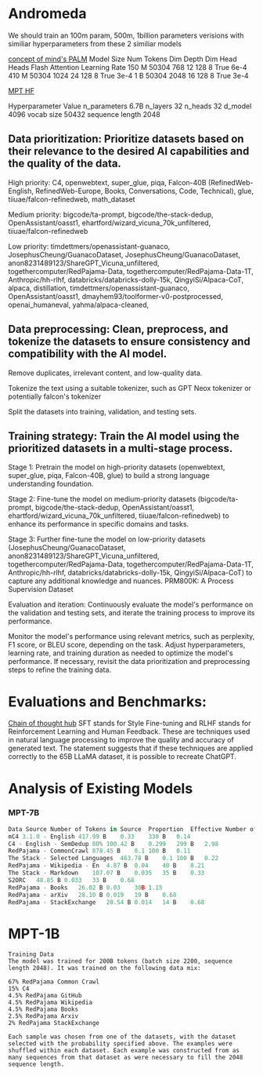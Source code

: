 #  Andromeda

We should train an 100m param, 500m, 1billion parameters verisions with similiar hyperparameters from these 2 similiar models

[concept of mind's PALM](https://github.com/conceptofmind/PaLM)
Model Size	Num Tokens	Dim	Depth	Dim Head	Heads	Flash Attention	Learning Rate
150 M	50304	768	12	128	8	True	6e-4
410 M	50304	1024	24	128	8	True	3e-4
1 B	50304	2048	16	128	8	True	3e-4


[MPT HF](https://huggingface.co/mosaicml/mpt-7b)

Hyperparameter	Value
n_parameters	6.7B
n_layers	32
n_heads	32
d_model	4096
vocab size	50432
sequence length	2048




## Data prioritization: Prioritize datasets based on their relevance to the desired AI capabilities and the quality of the data.

High priority: C4, openwebtext, super_glue, piqa, Falcon-40B (RefinedWeb-English, RefinedWeb-Europe, Books, Conversations, Code, Technical), glue, tiiuae/falcon-refinedweb, math_dataset

Medium priority:  bigcode/ta-prompt, bigcode/the-stack-dedup, OpenAssistant/oasst1, ehartford/wizard_vicuna_70k_unfiltered, tiiuae/falcon-refinedweb

Low priority: timdettmers/openassistant-guanaco, JosephusCheung/GuanacoDataset,  JosephusCheung/GuanacoDataset, anon8231489123/ShareGPT_Vicuna_unfiltered, togethercomputer/RedPajama-Data, togethercomputer/RedPajama-Data-1T, Anthropic/hh-rlhf, databricks/databricks-dolly-15k, QingyiSi/Alpaca-CoT, alpaca,
distillation, timdettmers/openassistant-guanaco, OpenAssistant/oasst1, dmayhem93/toolformer-v0-postprocessed, openai_humaneval, yahma/alpaca-cleaned, 

## Data preprocessing: Clean, preprocess, and tokenize the datasets to ensure consistency and compatibility with the AI model.

Remove duplicates, irrelevant content, and low-quality data.

Tokenize the text using a suitable tokenizer, such as GPT Neox tokenizer or potentially falcon's tokenizer

Split the datasets into training, validation, and testing sets.


## Training strategy: Train the AI model using the prioritized datasets in a multi-stage process.

Stage 1: Pretrain the model on high-priority datasets (openwebtext, super_glue, piqa, Falcon-40B, glue) to build a strong language understanding foundation.

Stage 2: Fine-tune the model on medium-priority datasets (bigcode/ta-prompt, bigcode/the-stack-dedup, OpenAssistant/oasst1, ehartford/wizard_vicuna_70k_unfiltered, tiiuae/falcon-refinedweb) to enhance its performance in specific domains and tasks.

Stage 3: Further fine-tune the model on low-priority datasets (JosephusCheung/GuanacoDataset, anon8231489123/ShareGPT_Vicuna_unfiltered, togethercomputer/RedPajama-Data, togethercomputer/RedPajama-Data-1T, Anthropic/hh-rlhf, databricks/databricks-dolly-15k, QingyiSi/Alpaca-CoT) to capture any additional knowledge and nuances. PRM800K: A Process Supervision Dataset



Evaluation and iteration: Continuously evaluate the model's performance on the validation and testing sets, and iterate the training process to improve its performance.

Monitor the model's performance using relevant metrics, such as perplexity, F1 score, or BLEU score, depending on the task.
Adjust hyperparameters, learning rate, and training duration as needed to optimize the model's performance.
If necessary, revisit the data prioritization and preprocessing steps to refine the training data.


# Evaluations and Benchmarks:

[Chain of thought hub](https://github.com/FranxYao/chain-of-thought-hub)
SFT stands for Style Fine-tuning and RLHF stands for Reinforcement Learning and Human Feedback. These are techniques used in natural language processing to improve the quality and accuracy of generated text. The statement suggests that if these techniques are applied correctly to the 65B LLaMA dataset, it is possible to recreate ChatGPT.


# Analysis of Existing Models

### MPT-7B

```python
Data Source	Number of Tokens in Source	Proportion	Effective Number of Tokens	Epochs
mC4 3.1.0 - English	417.99 B	0.33	330 B	0.14
C4 - English - SemDedup 80%	100.42 B	0.299	299 B	2.98
RedPajama - CommonCrawl	878.45 B	0.1	100 B	0.11
The Stack - Selected Languages	463.78 B	0.1	100 B	0.22
RedPajama - Wikipedia - En	4.87 B	0.04	40 B	8.21
The Stack - Markdown	107.07 B	0.035	35 B	0.33
S2ORC	48.85 B	0.033	33 B	0.68
RedPajama - Books	26.02 B	0.03	30B	1.15
RedPajama - arXiv	28.10 B	0.019	19 B	0.68
RedPajama - StackExchange	20.54 B	0.014	14 B	0.68
``` 

# MPT-1B

```
Training Data
The model was trained for 200B tokens (batch size 2200, sequence length 2048). It was trained on the following data mix:

67% RedPajama Common Crawl
15% C4
4.5% RedPajama GitHub
4.5% RedPajama Wikipedia
4.5% RedPajama Books
2.5% RedPajama Arxiv
2% RedPajama StackExchange

Each sample was chosen from one of the datasets, with the dataset selected with the probability specified above. The examples were shuffled within each dataset. Each example was constructed from as many sequences from that dataset as were necessary to fill the 2048 sequence length.

```
